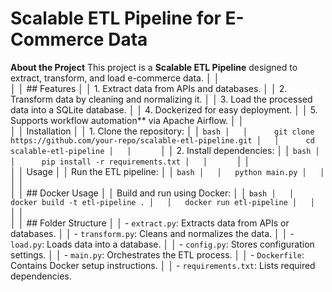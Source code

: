# Scalable ETL Pipeline for E-Commerce Data
**About the Project**
This project is a **Scalable ETL Pipeline** designed to extract, transform, and load e-commerce data.
│   │   
│   │   ## Features
│   │   1. Extract data from APIs and databases.
│   │   2. Transform data by cleaning and normalizing it.
│   │   3. Load the processed data into a SQLite database.
│   │   4. Dockerized for easy deployment.
│   │   5. Supports workflow automation** via Apache Airflow.
│   │   
│   │   Installation
│   │   1. Clone the repository:
│   │      ```bash
│   │      git clone https://github.com/your-repo/scalable-etl-pipeline.git
│   │      cd scalable-etl-pipeline
│   │      ```
│   │   2. Install dependencies:
│   │      ```bash
│   │      pip install -r requirements.txt
│   │      ```
│   │   
│   │   Usage
│   │   Run the ETL pipeline:
│   │   ```bash
│   │   python main.py
│   │   ```
│   │   
│   │   ## Docker Usage
│   │   Build and run using Docker:
│   │   ```bash
│   │   docker build -t etl-pipeline .
│   │   docker run etl-pipeline
│   │   ```
│   │   
│   │   ## Folder Structure
│   │   - `extract.py`: Extracts data from APIs or databases.
│   │   - `transform.py`: Cleans and normalizes the data.
│   │   - `load.py`: Loads data into a database.
│   │   - `config.py`: Stores configuration settings.
│   │   - `main.py`: Orchestrates the ETL process.
│   │   - `Dockerfile`: Contains Docker setup instructions.
│   │   - `requirements.txt`: Lists required dependencies.
